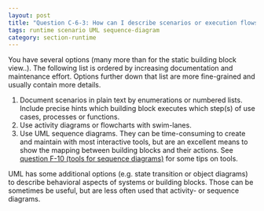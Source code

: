 ```yaml
---
layout: post
title: "Question C-6-3: How can I describe scenarios or execution flows?"
tags: runtime scenario UML sequence-diagram
category: section-runtime
---
```


You have several options (many more than for the static building block view..).
The following list is ordered by increasing documentation and maintenance effort. Options further down that list are more fine-grained and usually contain more
details.

1. Document scenarios in plain text by enumerations or numbered lists. Include precise hints which building block executes which step(s) of use cases, processes or functions.
2. Use activity diagrams or flowcharts with swim-lanes.
3. Use UML sequence diagrams. They can be time-consuming to create and maintain with most interactive tools, but are an excellent means to show the mapping between building blocks and their actions. See [question F-10 (tools for sequence diagrams)](#q-F-10) for some tips on tools.

UML has some additional options (e.g. state transition or object diagrams) to describe behavioral aspects of systems or building blocks. Those can be sometimes be useful, but are less often used that activity- or sequence diagrams.

